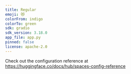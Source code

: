 ```yaml
---
title: Regular
emoji: 😻
colorFrom: indigo
colorTo: green
sdk: gradio
sdk_version: 3.18.0
app_file: app.py
pinned: false
license: apache-2.0
---
```


Check out the configuration reference at https://huggingface.co/docs/hub/spaces-config-reference
